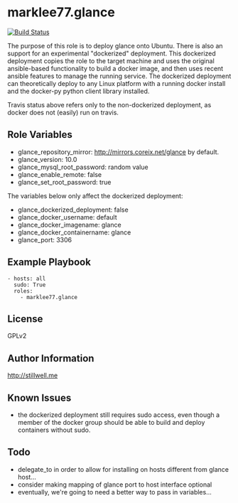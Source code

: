 marklee77.glance
=================

[![Build Status](https://travis-ci.org/marklee77/ansible-role-glance.svg?branch=master)](https://travis-ci.org/marklee77/ansible-role-glance)

The purpose of this role is to deploy glance onto Ubuntu. There is also an
support for an experimental "dockerized" deployment. This dockerized deployment
copies the role to the target machine and uses the original ansible-based
functionality to build a docker image, and then uses recent ansible features to
manage the running service. The dockerized deployment can theoretically deploy
to any Linux platform with a running docker install and the docker-py python
client library installed.

Travis status above refers only to the non-dockerized deployment, as docker does 
not (easily) run on travis.

Role Variables
--------------

- glance_repository_mirror: http://mirrors.coreix.net/glance by default.
- glance_version: 10.0
- glance_mysql_root_password: random value
- glance_enable_remote: false
- glance_set_root_password: true

The variables below only affect the dockerized deployment:

- glance_dockerized_deployment: false
- glance_docker_username: default
- glance_docker_imagename: glance
- glance_docker_containername: glance
- glance_port: 3306

Example Playbook
-------------------------

    - hosts: all
      sudo: True
      roles:
        - marklee77.glance

License
-------

GPLv2

Author Information
------------------

http://stillwell.me

Known Issues
------------

- the dockerized deployment still requires sudo access, even though a member of 
  the docker group should be able to build and deploy containers without sudo.

Todo
----

- delegate_to in order to allow for installing on hosts different from glance host...
- consider making mapping of glance port to host interface optional
- eventually, we're going to need a better way to pass in variables...
